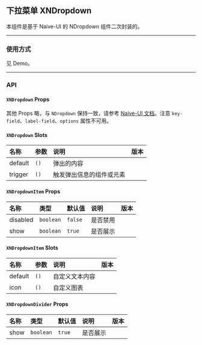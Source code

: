 ﻿## 下拉菜单 XNDropdown

本组件是基于 Naive-UI 的 NDropdown 组件二次封装的。

---

### 使用方式

见 Demo。

---

### API

#### `XNDropdown` Props

其他 Props 略，与 `NDropdown` 保持一致，请参考 [Naive-UI 文档](https://www.naiveui.com/zh-CN/os-theme/components/dropdown#Dropdown-Props)。注意 `key-field`、`label-field`、`options` 属性不可用。

#### `XNDropdown` Slots

| 名称    | 参数 | 说明                     | 版本 |
| :------ | :--- | :----------------------- | :--- |
| default | `()` | 弹出的内容               |      |
| trigger | `()` | 触发弹出信息的组件或元素 |      |

#### `XNDropdownItem` Props

| 名称     | 类型      | 默认值  | 说明     | 版本 |
| :------- | :-------- | :------ | :------- | :--- |
| disabled | `boolean` | `false` | 是否禁用 |      |
| show     | `boolean` | `true`  | 是否展示 |      |

#### `XNDropdownItem` Slots

| 名称    | 参数 | 说明           | 版本 |
| :------ | :--- | :------------- | :--- |
| default | `()` | 自定义文本内容 |      |
| icon    | `()` | 自定义图表     |      |

#### `XNDropdownDivider` Props

| 名称 | 类型      | 默认值 | 说明     | 版本 |
| :--- | :-------- | :----- | :------- | :--- |
| show | `boolean` | `true` | 是否展示 |      |
